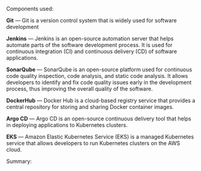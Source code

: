Components used:

**Git** — Git is a version control system that is widely used for software development

**Jenkins** — Jenkins is an open-source automation server that helps automate parts of the software development process. It is used for continuous integration (CI) and continuous delivery (CD) of software applications.

**SonarQube** — SonarQube is an open-source platform used for continuous code quality inspection, code analysis, and static code analysis. It allows developers to identify and fix code quality issues early in the development process, thus improving the overall quality of the software.

**DockerHub** — Docker Hub is a cloud-based registry service that provides a central repository for storing and sharing Docker container images.

**Argo CD** — Argo CD is an open-source continuous delivery tool that helps in deploying applications to Kubernetes clusters. 

**EKS** — Amazon Elastic Kubernetes Service (EKS) is a managed Kubernetes service that allows developers to run Kubernetes clusters on the AWS cloud.


Summary:

